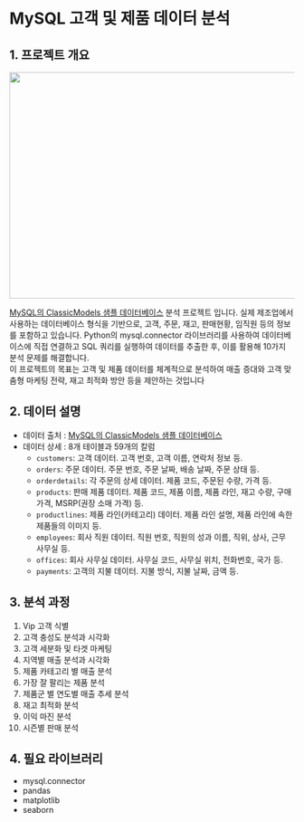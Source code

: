 # MySQL 고객 및 제품 데이터 분석

## 1. 프로젝트 개요 
<img src="https://github.com/user-attachments/assets/e7c4bcfc-4c35-4ff4-af33-e3bc9d4cb49f" width="600" height="400"/>

[MySQL의 ClassicModels 샘플 데이터베이스](https://www.mysqltutorial.org/getting-started-with-mysql/mysql-sample-database/) 분석 프로젝트 입니다. 실제 제조업에서 사용하는 데이터베이스 형식을 기반으로, 고객, 주문, 재고, 판매현황, 임직원 등의 정보를 포함하고 있습니다. Python의 mysql.connector 라이브러리를 사용하여 데이터베이스에 직접 연결하고 SQL 쿼리를 실행하여 데이터를 추출한 후, 이를 활용해 10가지 분석 문제를 해결합니다.  
이 프로젝트의 목표는 고객 및 제품 데이터를 체계적으로 분석하여 매출 증대와 고객 맞춤형 마케팅 전략, 재고 최적화 방안 등을 제안하는 것입니다


## 2. 데이터 설명 
- 데이터 출처 : [MySQL의 ClassicModels 샘플 데이터베이스](https://www.mysqltutorial.org/getting-started-with-mysql/mysql-sample-database/)
- 데이터 상세 : 8개 테이블과 59개의 칼럼
  - `customers`: 고객 데이터. 고객 번호, 고객 이름, 연락처 정보 등.
  - `orders`: 주문 데이터. 주문 번호, 주문 날짜, 배송 날짜, 주문 상태 등.
  - `orderdetails`: 각 주문의 상세 데이터. 제품 코드, 주문된 수량, 가격 등.
  - `products`: 판매 제품 데이터. 제품 코드, 제품 이름, 제품 라인, 재고 수량, 구매 가격, MSRP(권장 소매 가격) 등.
  - `productlines`: 제품 라인(카테고리) 데이터. 제품 라인 설명, 제품 라인에 속한 제품들의 이미지 등.
  - `employees`: 회사 직원 데이터. 직원 번호, 직원의 성과 이름, 직위, 상사, 근무 사무실 등.
  - `offices`: 회사 사무실 데이터. 사무실 코드, 사무실 위치, 전화번호, 국가 등.
  - `payments`: 고객의 지불 데이터. 지불 방식, 지불 날짜, 금액 등.

## 3. 분석 과정
1) Vip 고객 식별
2) 고객 충성도 분석과 시각화 
3) 고객 세분화 및 타겟 마케팅
4) 지역별 매출 분석과 시각화
5) 제품 카테고리 별 매출 분석
6) 가장 잘 팔리는 제품 분석
7) 제품군 별 연도별 매출 추세 분석
8) 재고 최적화 분석
9) 이익 마진 분석 
10) 시즌별 판매 분석

## 4. 필요 라이브러리 
* mysql.connector
* pandas
* matplotlib
* seaborn
